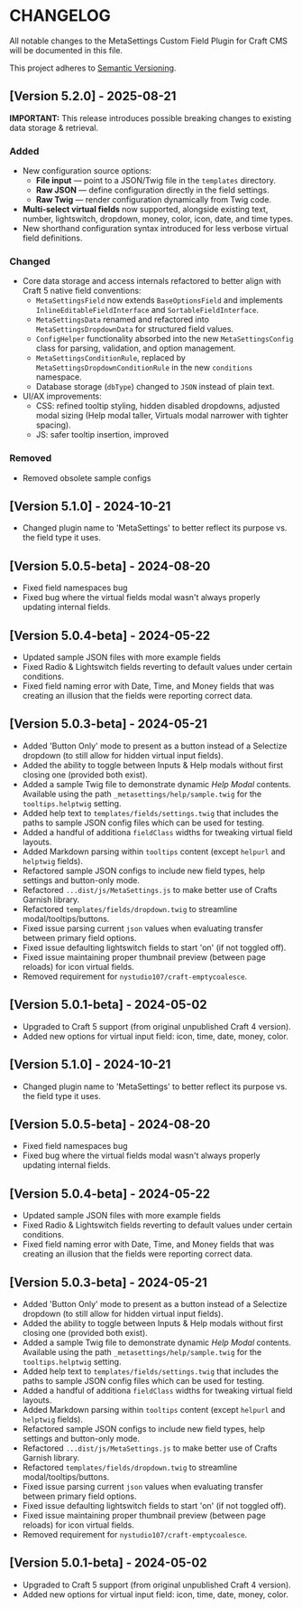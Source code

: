 # CHANGELOG

All notable changes to the MetaSettings Custom Field Plugin for Craft CMS will be documented in this file.

This project adheres to [Semantic Versioning](http://semver.org/).

## [Version 5.2.0] - 2025-08-21

**IMPORTANT:** This release introduces possible breaking changes to existing data storage & retrieval.

### Added

 - New configuration source options:
   - **File input** — point to a JSON/Twig file in the `templates` directory.
   - **Raw JSON** — define configuration directly in the field settings.
   - **Raw Twig** — render configuration dynamically from Twig code.
 - **Multi-select virtual fields** now supported, alongside existing text, number, lightswitch, dropdown, money, color, icon, date, and time types.
 - New shorthand configuration syntax introduced for less verbose virtual field definitions.

### Changed

 - Core data storage and access internals refactored to better align with Craft 5 native field conventions:
   - `MetaSettingsField` now extends `BaseOptionsField` and implements `InlineEditableFieldInterface` and `SortableFieldInterface`.
   - `MetaSettingsData` renamed and refactored into `MetaSettingsDropdownData` for structured field values.
   - `ConfigHelper` functionality absorbed into the new `MetaSettingsConfig` class for parsing, validation, and option management.
   - `MetaSettingsConditionRule`, replaced by `MetaSettingsDropdownConditionRule` in the new `conditions` namespace.
   - Database storage (`dbType`) changed to `JSON` instead of plain text.
 - UI/AX improvements:
   - CSS: refined tooltip styling, hidden disabled dropdowns, adjusted modal sizing (Help modal taller, Virtuals modal narrower with tighter spacing).
   - JS: safer tooltip insertion, improved

### Removed

 - Removed obsolete sample configs


## [Version 5.1.0] - 2024-10-21

- Changed plugin name to 'MetaSettings' to better reflect its purpose vs. the field type it uses.

## [Version 5.0.5-beta] - 2024-08-20

- Fixed field namespaces bug
- Fixed bug where the virtual fields modal wasn't always properly updating internal fields.

## [Version 5.0.4-beta] - 2024-05-22

- Updated sample JSON files with more example fields
- Fixed Radio & Lightswitch fields reverting to default values under certain conditions.
- Fixed field naming error with Date, Time, and Money fields that was creating an illusion that the fields were reporting correct data.


## [Version 5.0.3-beta] - 2024-05-21

- Added 'Button Only' mode to present as a button instead of a Selectize dropdown (to still allow for hidden virtual input fields).
- Added the ability to toggle between Inputs & Help modals without first closing one (provided both exist).
- Added a sample Twig file to demonstrate dynamic *Help Modal* contents. Available using the path `_metasettings/help/sample.twig` for the `tooltips.helptwig` setting.
- Added help text to `templates/fields/settings.twig` that includes the paths to sample JSON config files which can be used for testing.
- Added a handful of additiona `fieldClass` widths for tweaking virtual field layouts.
- Added Markdown parsing within `tooltips` content (except `helpurl` and `helptwig` fields).
- Refactored sample JSON configs to include new field types, help settings and button-only mode.
- Refactored `...dist/js/MetaSettings.js` to make better use of Crafts Garnish library.
- Refactored `templates/fields/dropdown.twig` to streamline modal/tooltips/buttons.
- Fixed issue parsing current `json` values when evaluating transfer between primary field options.
- Fixed issue defaulting lightswitch fields to start 'on' (if not toggled off).
- Fixed issue maintaining proper thumbnail preview (between page reloads) for icon virtual fields.
- Removed requirement for `nystudio107/craft-emptycoalesce`.


## [Version 5.0.1-beta] - 2024-05-02

- Upgraded to Craft 5 support (from original unpublished Craft 4 version).
- Added new options for virtual input field: icon, time, date, money, color.

## [Version 5.1.0] - 2024-10-21

- Changed plugin name to 'MetaSettings' to better reflect its purpose vs. the field type it uses.

## [Version 5.0.5-beta] - 2024-08-20

- Fixed field namespaces bug
- Fixed bug where the virtual fields modal wasn't always properly updating internal fields.

## [Version 5.0.4-beta] - 2024-05-22

- Updated sample JSON files with more example fields
- Fixed Radio & Lightswitch fields reverting to default values under certain conditions.
- Fixed field naming error with Date, Time, and Money fields that was creating an illusion that the fields were reporting correct data.


## [Version 5.0.3-beta] - 2024-05-21

- Added 'Button Only' mode to present as a button instead of a Selectize dropdown (to still allow for hidden virtual input fields).
- Added the ability to toggle between Inputs & Help modals without first closing one (provided both exist).
- Added a sample Twig file to demonstrate dynamic *Help Modal* contents. Available using the path `_metasettings/help/sample.twig` for the `tooltips.helptwig` setting.
- Added help text to `templates/fields/settings.twig` that includes the paths to sample JSON config files which can be used for testing.
- Added a handful of additiona `fieldClass` widths for tweaking virtual field layouts.
- Added Markdown parsing within `tooltips` content (except `helpurl` and `helptwig` fields).
- Refactored sample JSON configs to include new field types, help settings and button-only mode.
- Refactored `...dist/js/MetaSettings.js` to make better use of Crafts Garnish library.
- Refactored `templates/fields/dropdown.twig` to streamline modal/tooltips/buttons.
- Fixed issue parsing current `json` values when evaluating transfer between primary field options.
- Fixed issue defaulting lightswitch fields to start 'on' (if not toggled off).
- Fixed issue maintaining proper thumbnail preview (between page reloads) for icon virtual fields.
- Removed requirement for `nystudio107/craft-emptycoalesce`.


## [Version 5.0.1-beta] - 2024-05-02

- Upgraded to Craft 5 support (from original unpublished Craft 4 version).
- Added new options for virtual input field: icon, time, date, money, color.